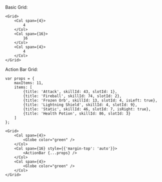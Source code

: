 Basic Grid:

    <Grid>
        <Col span={4}>
            4
        </Col>
        <Col span={16}>
            16
        </Col>
        <Col span={4}>
            4
        </Col>
    </Grid>

Action Bar Grid:

    var props = {
        maxItems: 11,
        items: [
            {title: 'Attack', skillId: 43, slotId: 1},
            {title: 'Fireball', skillId: 74, slotId: 2},
            {title: 'Frozen Orb', skillId: 13, slotId: 4, isLeft: true},
            {title: 'Lightning Shield', skillId: 4, slotId: 9},
            {title: 'Static', skillId: 46, slotId: 7, isRight: true},
            {title: 'Health Potion', skillId: 86, slotId: 3}
        ]
    };

    <Grid>
        <Col span={4}>
            <Globe color="green" />
        </Col>
        <Col span={16} style={{'margin-top': 'auto'}}>
            <ActionBar {...props} />
        </Col>
        <Col span={4}>
            <Globe color="green" />
        </Col>
    </Grid>